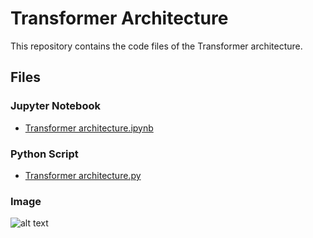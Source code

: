 # Transformer Architecture

This repository contains the code files of the Transformer architecture.

## Files

### Jupyter Notebook
- [Transformer architecture.ipynb](Transformer%20architecture.ipynb)

### Python Script
- [Transformer architecture.py](Transformer%20architecture.py)

### Image
![alt text]([http://url/to/img.png](https://www.google.com/url?sa=i&url=https%3A%2F%2Fmachinelearningmastery.com%2Fthe-transformer-model%2F&psig=AOvVaw2GGSG2ZXLU3sKJUQupIwyG&ust=1704346557522000&source=images&cd=vfe&ved=0CBIQjRxqFwoTCPD05Oq_wIMDFQAAAAAdAAAAABAE)https://www.google.com/url?sa=i&url=https%3A%2F%2Fmachinelearningmastery.com%2Fthe-transformer-model%2F&psig=AOvVaw2GGSG2ZXLU3sKJUQupIwyG&ust=1704346557522000&source=images&cd=vfe&ved=0CBIQjRxqFwoTCPD05Oq_wIMDFQAAAAAdAAAAABAE)

<!-- Add more sections or details as needed -->
